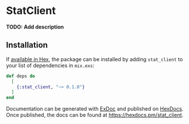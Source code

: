 # StatClient

**TODO: Add description**

## Installation

If [available in Hex](https://hex.pm/docs/publish), the package can be installed
by adding `stat_client` to your list of dependencies in `mix.exs`:

```elixir
def deps do
  [
    {:stat_client, "~> 0.1.0"}
  ]
end
```

Documentation can be generated with [ExDoc](https://github.com/elixir-lang/ex_doc)
and published on [HexDocs](https://hexdocs.pm). Once published, the docs can
be found at <https://hexdocs.pm/stat_client>.


